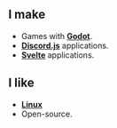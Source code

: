 ## I make

- Games with **[Godot](https://github.com/godotengine/godot)**.
- **[Discord.js](https://github.com/discordjs/discord.js/)** applications.
- **[Svelte](https://github.com/sveltejs/svelte)** applications.

## I like

- **[Linux](https://github.com/torvalds/linux)**
- Open-source.
